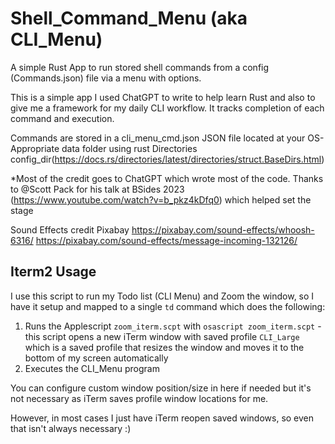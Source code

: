 # Shell_Command_Menu (aka CLI_Menu)

A simple Rust App to run stored shell commands from a config (Commands.json) file via a menu with options.

This is a simple app I used ChatGPT to write to help learn Rust and also to give me a framework for my daily CLI workflow. It tracks completion of each command and execution.

Commands are stored in a cli_menu_cmd.json JSON file located at your OS-Appropriate data folder using rust Directories config_dir(<https://docs.rs/directories/latest/directories/struct.BaseDirs.html>)

*Most of the credit goes to ChatGPT which wrote most of the code. Thanks to @Scott Pack for his talk at BSides 2023 (<https://www.youtube.com/watch?v=b_pkz4kDfq0>) which helped set the stage

Sound Effects credit Pixabay
<https://pixabay.com/sound-effects/whoosh-6316/>
<https://pixabay.com/sound-effects/message-incoming-132126/>



## Iterm2 Usage

I use this script to run my Todo list (CLI Menu) and Zoom the window, so I have it setup and mapped to a single `td` command which does the following:
1) Runs the Applescript `zoom_iterm.scpt` with `osascript zoom_iterm.scpt` - this script opens a new iTerm window with saved profile `CLI_Large` which is a saved profile that resizes the window and moves it to the bottom of my screen automatically
2) Executes the CLI_Menu program

You can configure custom window position/size in here if needed but it's not necessary as iTerm saves profile window locations for me.

However, in most cases I just have iTerm reopen saved windows, so even that isn't always necessary :)
